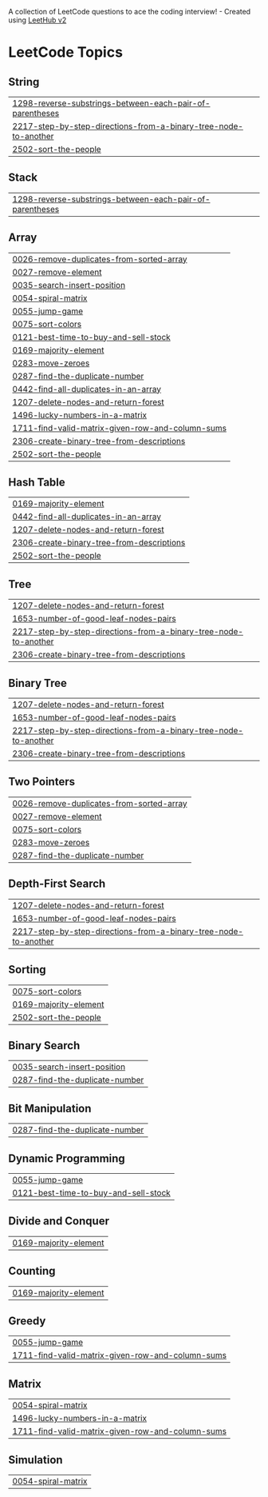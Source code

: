 A collection of LeetCode questions to ace the coding interview! - Created using [LeetHub v2](https://github.com/arunbhardwaj/LeetHub-2.0)
<!---LeetCode Topics Start-->
# LeetCode Topics
## String
|  |
| ------- |
| [1298-reverse-substrings-between-each-pair-of-parentheses](https://github.com/M-SRIKAR-VARDHAN/DAILY-PRACTICE/tree/master/1298-reverse-substrings-between-each-pair-of-parentheses) |
| [2217-step-by-step-directions-from-a-binary-tree-node-to-another](https://github.com/M-SRIKAR-VARDHAN/DAILY-PRACTICE/tree/master/2217-step-by-step-directions-from-a-binary-tree-node-to-another) |
| [2502-sort-the-people](https://github.com/M-SRIKAR-VARDHAN/DAILY-PRACTICE/tree/master/2502-sort-the-people) |
## Stack
|  |
| ------- |
| [1298-reverse-substrings-between-each-pair-of-parentheses](https://github.com/M-SRIKAR-VARDHAN/DAILY-PRACTICE/tree/master/1298-reverse-substrings-between-each-pair-of-parentheses) |
## Array
|  |
| ------- |
| [0026-remove-duplicates-from-sorted-array](https://github.com/M-SRIKAR-VARDHAN/DAILY-PRACTICE/tree/master/0026-remove-duplicates-from-sorted-array) |
| [0027-remove-element](https://github.com/M-SRIKAR-VARDHAN/DAILY-PRACTICE/tree/master/0027-remove-element) |
| [0035-search-insert-position](https://github.com/M-SRIKAR-VARDHAN/DAILY-PRACTICE/tree/master/0035-search-insert-position) |
| [0054-spiral-matrix](https://github.com/M-SRIKAR-VARDHAN/DAILY-PRACTICE/tree/master/0054-spiral-matrix) |
| [0055-jump-game](https://github.com/M-SRIKAR-VARDHAN/DAILY-PRACTICE/tree/master/0055-jump-game) |
| [0075-sort-colors](https://github.com/M-SRIKAR-VARDHAN/DAILY-PRACTICE/tree/master/0075-sort-colors) |
| [0121-best-time-to-buy-and-sell-stock](https://github.com/M-SRIKAR-VARDHAN/DAILY-PRACTICE/tree/master/0121-best-time-to-buy-and-sell-stock) |
| [0169-majority-element](https://github.com/M-SRIKAR-VARDHAN/DAILY-PRACTICE/tree/master/0169-majority-element) |
| [0283-move-zeroes](https://github.com/M-SRIKAR-VARDHAN/DAILY-PRACTICE/tree/master/0283-move-zeroes) |
| [0287-find-the-duplicate-number](https://github.com/M-SRIKAR-VARDHAN/DAILY-PRACTICE/tree/master/0287-find-the-duplicate-number) |
| [0442-find-all-duplicates-in-an-array](https://github.com/M-SRIKAR-VARDHAN/DAILY-PRACTICE/tree/master/0442-find-all-duplicates-in-an-array) |
| [1207-delete-nodes-and-return-forest](https://github.com/M-SRIKAR-VARDHAN/DAILY-PRACTICE/tree/master/1207-delete-nodes-and-return-forest) |
| [1496-lucky-numbers-in-a-matrix](https://github.com/M-SRIKAR-VARDHAN/DAILY-PRACTICE/tree/master/1496-lucky-numbers-in-a-matrix) |
| [1711-find-valid-matrix-given-row-and-column-sums](https://github.com/M-SRIKAR-VARDHAN/DAILY-PRACTICE/tree/master/1711-find-valid-matrix-given-row-and-column-sums) |
| [2306-create-binary-tree-from-descriptions](https://github.com/M-SRIKAR-VARDHAN/DAILY-PRACTICE/tree/master/2306-create-binary-tree-from-descriptions) |
| [2502-sort-the-people](https://github.com/M-SRIKAR-VARDHAN/DAILY-PRACTICE/tree/master/2502-sort-the-people) |
## Hash Table
|  |
| ------- |
| [0169-majority-element](https://github.com/M-SRIKAR-VARDHAN/DAILY-PRACTICE/tree/master/0169-majority-element) |
| [0442-find-all-duplicates-in-an-array](https://github.com/M-SRIKAR-VARDHAN/DAILY-PRACTICE/tree/master/0442-find-all-duplicates-in-an-array) |
| [1207-delete-nodes-and-return-forest](https://github.com/M-SRIKAR-VARDHAN/DAILY-PRACTICE/tree/master/1207-delete-nodes-and-return-forest) |
| [2306-create-binary-tree-from-descriptions](https://github.com/M-SRIKAR-VARDHAN/DAILY-PRACTICE/tree/master/2306-create-binary-tree-from-descriptions) |
| [2502-sort-the-people](https://github.com/M-SRIKAR-VARDHAN/DAILY-PRACTICE/tree/master/2502-sort-the-people) |
## Tree
|  |
| ------- |
| [1207-delete-nodes-and-return-forest](https://github.com/M-SRIKAR-VARDHAN/DAILY-PRACTICE/tree/master/1207-delete-nodes-and-return-forest) |
| [1653-number-of-good-leaf-nodes-pairs](https://github.com/M-SRIKAR-VARDHAN/DAILY-PRACTICE/tree/master/1653-number-of-good-leaf-nodes-pairs) |
| [2217-step-by-step-directions-from-a-binary-tree-node-to-another](https://github.com/M-SRIKAR-VARDHAN/DAILY-PRACTICE/tree/master/2217-step-by-step-directions-from-a-binary-tree-node-to-another) |
| [2306-create-binary-tree-from-descriptions](https://github.com/M-SRIKAR-VARDHAN/DAILY-PRACTICE/tree/master/2306-create-binary-tree-from-descriptions) |
## Binary Tree
|  |
| ------- |
| [1207-delete-nodes-and-return-forest](https://github.com/M-SRIKAR-VARDHAN/DAILY-PRACTICE/tree/master/1207-delete-nodes-and-return-forest) |
| [1653-number-of-good-leaf-nodes-pairs](https://github.com/M-SRIKAR-VARDHAN/DAILY-PRACTICE/tree/master/1653-number-of-good-leaf-nodes-pairs) |
| [2217-step-by-step-directions-from-a-binary-tree-node-to-another](https://github.com/M-SRIKAR-VARDHAN/DAILY-PRACTICE/tree/master/2217-step-by-step-directions-from-a-binary-tree-node-to-another) |
| [2306-create-binary-tree-from-descriptions](https://github.com/M-SRIKAR-VARDHAN/DAILY-PRACTICE/tree/master/2306-create-binary-tree-from-descriptions) |
## Two Pointers
|  |
| ------- |
| [0026-remove-duplicates-from-sorted-array](https://github.com/M-SRIKAR-VARDHAN/DAILY-PRACTICE/tree/master/0026-remove-duplicates-from-sorted-array) |
| [0027-remove-element](https://github.com/M-SRIKAR-VARDHAN/DAILY-PRACTICE/tree/master/0027-remove-element) |
| [0075-sort-colors](https://github.com/M-SRIKAR-VARDHAN/DAILY-PRACTICE/tree/master/0075-sort-colors) |
| [0283-move-zeroes](https://github.com/M-SRIKAR-VARDHAN/DAILY-PRACTICE/tree/master/0283-move-zeroes) |
| [0287-find-the-duplicate-number](https://github.com/M-SRIKAR-VARDHAN/DAILY-PRACTICE/tree/master/0287-find-the-duplicate-number) |
## Depth-First Search
|  |
| ------- |
| [1207-delete-nodes-and-return-forest](https://github.com/M-SRIKAR-VARDHAN/DAILY-PRACTICE/tree/master/1207-delete-nodes-and-return-forest) |
| [1653-number-of-good-leaf-nodes-pairs](https://github.com/M-SRIKAR-VARDHAN/DAILY-PRACTICE/tree/master/1653-number-of-good-leaf-nodes-pairs) |
| [2217-step-by-step-directions-from-a-binary-tree-node-to-another](https://github.com/M-SRIKAR-VARDHAN/DAILY-PRACTICE/tree/master/2217-step-by-step-directions-from-a-binary-tree-node-to-another) |
## Sorting
|  |
| ------- |
| [0075-sort-colors](https://github.com/M-SRIKAR-VARDHAN/DAILY-PRACTICE/tree/master/0075-sort-colors) |
| [0169-majority-element](https://github.com/M-SRIKAR-VARDHAN/DAILY-PRACTICE/tree/master/0169-majority-element) |
| [2502-sort-the-people](https://github.com/M-SRIKAR-VARDHAN/DAILY-PRACTICE/tree/master/2502-sort-the-people) |
## Binary Search
|  |
| ------- |
| [0035-search-insert-position](https://github.com/M-SRIKAR-VARDHAN/DAILY-PRACTICE/tree/master/0035-search-insert-position) |
| [0287-find-the-duplicate-number](https://github.com/M-SRIKAR-VARDHAN/DAILY-PRACTICE/tree/master/0287-find-the-duplicate-number) |
## Bit Manipulation
|  |
| ------- |
| [0287-find-the-duplicate-number](https://github.com/M-SRIKAR-VARDHAN/DAILY-PRACTICE/tree/master/0287-find-the-duplicate-number) |
## Dynamic Programming
|  |
| ------- |
| [0055-jump-game](https://github.com/M-SRIKAR-VARDHAN/DAILY-PRACTICE/tree/master/0055-jump-game) |
| [0121-best-time-to-buy-and-sell-stock](https://github.com/M-SRIKAR-VARDHAN/DAILY-PRACTICE/tree/master/0121-best-time-to-buy-and-sell-stock) |
## Divide and Conquer
|  |
| ------- |
| [0169-majority-element](https://github.com/M-SRIKAR-VARDHAN/DAILY-PRACTICE/tree/master/0169-majority-element) |
## Counting
|  |
| ------- |
| [0169-majority-element](https://github.com/M-SRIKAR-VARDHAN/DAILY-PRACTICE/tree/master/0169-majority-element) |
## Greedy
|  |
| ------- |
| [0055-jump-game](https://github.com/M-SRIKAR-VARDHAN/DAILY-PRACTICE/tree/master/0055-jump-game) |
| [1711-find-valid-matrix-given-row-and-column-sums](https://github.com/M-SRIKAR-VARDHAN/DAILY-PRACTICE/tree/master/1711-find-valid-matrix-given-row-and-column-sums) |
## Matrix
|  |
| ------- |
| [0054-spiral-matrix](https://github.com/M-SRIKAR-VARDHAN/DAILY-PRACTICE/tree/master/0054-spiral-matrix) |
| [1496-lucky-numbers-in-a-matrix](https://github.com/M-SRIKAR-VARDHAN/DAILY-PRACTICE/tree/master/1496-lucky-numbers-in-a-matrix) |
| [1711-find-valid-matrix-given-row-and-column-sums](https://github.com/M-SRIKAR-VARDHAN/DAILY-PRACTICE/tree/master/1711-find-valid-matrix-given-row-and-column-sums) |
## Simulation
|  |
| ------- |
| [0054-spiral-matrix](https://github.com/M-SRIKAR-VARDHAN/DAILY-PRACTICE/tree/master/0054-spiral-matrix) |
<!---LeetCode Topics End-->
